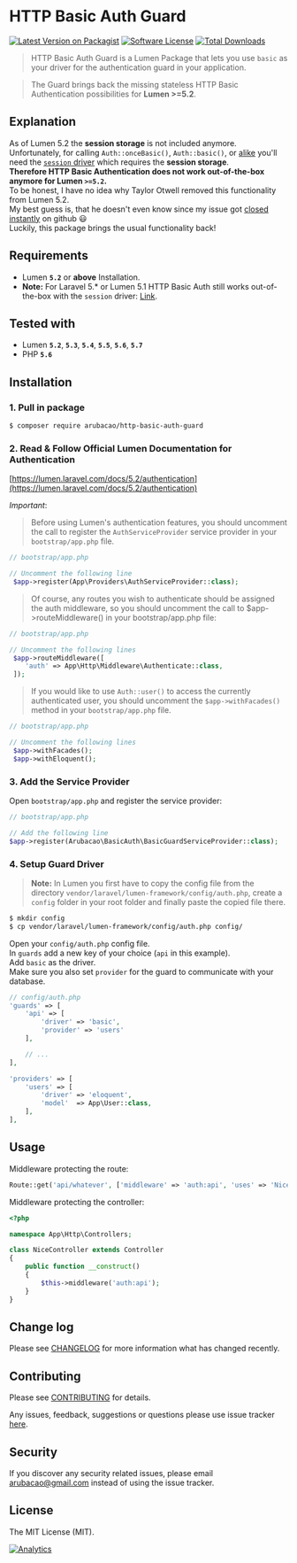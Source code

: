 # HTTP Basic Auth Guard
[![Latest Version on Packagist][ico-version]][link-packagist]
[![Software License][ico-license]](LICENSE.md)
[![Total Downloads][ico-downloads]][link-downloads]

> HTTP Basic Auth Guard is a Lumen Package that lets you use `basic` as your driver for the authentication guard in your application.

> The Guard brings back the missing stateless HTTP Basic Authentication possibilities for **Lumen >=5.2**.

## Explanation
As of Lumen 5.2 the **session storage** is not included anymore.  
Unfortunately, for calling `Auth::onceBasic()`, `Auth::basic()`, or [alike](https://github.com/illuminate/auth/blob/v5.2.37/Middleware/AuthenticateWithBasicAuth.php#L38) 
you'll need the [`session` driver](https://github.com/laravel/laravel/blob/v5.2.31/config/auth.php#L40) which requires the **session storage**.  
**Therefore HTTP Basic Authentication does not work out-of-the-box anymore for Lumen `>=5.2`.**  
To be honest, I have no idea why Taylor Otwell removed this functionality from Lumen 5.2.  
My best guess is, that he doesn't even know since my issue got [closed instantly](https://github.com/laravel/lumen-framework/issues/388) on github :smiley:   
Luckily, this package brings the usual functionality back! 

## Requirements
- Lumen **`5.2`** or **above** Installation.
- **Note:** For Laravel 5.* or Lumen 5.1 HTTP Basic Auth still works out-of-the-box with the `session` driver: [Link](https://laravel.com/docs/5.2/authentication#stateless-http-basic-authentication).

## Tested with
- Lumen **`5.2`**, **`5.3`**, **`5.4`**, **`5.5`**, **`5.6`**, **`5.7`**
- PHP **`5.6`**

## Installation

### 1. Pull in package

```bash
$ composer require arubacao/http-basic-auth-guard
```

### 2. Read & Follow Official Lumen Documentation for Authentication

[https://lumen.laravel.com/docs/5.2/authentication](https://lumen.laravel.com/docs/5.2/authentication)

*Important*:
> Before using Lumen's authentication features, you should uncomment the call to register the `AuthServiceProvider` service provider in your `bootstrap/app.php` file.  

```php
// bootstrap/app.php

// Uncomment the following line 
 $app->register(App\Providers\AuthServiceProvider::class);
```

> Of course, any routes you wish to authenticate should be assigned the auth middleware, so you should uncomment the call to $app->routeMiddleware() in your bootstrap/app.php file:

```php
// bootstrap/app.php

// Uncomment the following lines
 $app->routeMiddleware([
    'auth' => App\Http\Middleware\Authenticate::class,
 ]);
```

> If you would like to use `Auth::user()` to access the currently authenticated user, you should uncomment the `$app->withFacades()` method in your `bootstrap/app.php` file.

```php
// bootstrap/app.php

// Uncomment the following lines
 $app->withFacades();
 $app->withEloquent();

```

### 3. Add the Service Provider

Open `bootstrap/app.php` and register the service provider:

```php
// bootstrap/app.php

// Add the following line
$app->register(Arubacao\BasicAuth\BasicGuardServiceProvider::class);
```

### 4. Setup Guard Driver

> **Note:** In Lumen you first have to copy the config file from the directory `vendor/laravel/lumen-framework/config/auth.php`, create a `config` folder in your root folder and finally paste the copied file there.

```bash
$ mkdir config
$ cp vendor/laravel/lumen-framework/config/auth.php config/
```

Open your `config/auth.php` config file.  
In `guards` add a new key of your choice (`api` in this example).  
Add `basic` as the driver.  
Make sure you also set `provider` for the guard to communicate with your database.

```php
// config/auth.php
'guards' => [
    'api' => [
        'driver' => 'basic',
        'provider' => 'users'
    ],

    // ...
],

'providers' => [
    'users' => [
        'driver' => 'eloquent',
        'model'  => App\User::class,
    ],
],
```

## Usage
Middleware protecting the route:

```php
Route::get('api/whatever', ['middleware' => 'auth:api', 'uses' => 'NiceController@awesome']);
```

Middleware protecting the controller:

```php
<?php

namespace App\Http\Controllers;

class NiceController extends Controller
{
    public function __construct()
    {
        $this->middleware('auth:api');
    }
}
```

## Change log
Please see [CHANGELOG](CHANGELOG.md) for more information what has changed recently.

## Contributing
Please see [CONTRIBUTING](CONTRIBUTING.md) for details.

Any issues, feedback, suggestions or questions please use issue tracker [here](https://github.com/arubacao/http-basic-auth-guard/issues).

## Security
If you discover any security related issues, please email arubacao@gmail.com instead of using the issue tracker.

## License
The MIT License (MIT).

[ico-version]: https://img.shields.io/packagist/v/arubacao/http-basic-auth-guard.svg?style=flat-square
[ico-license]: https://img.shields.io/badge/license-MIT-brightgreen.svg?style=flat-square
[ico-travis]: https://img.shields.io/travis/arubacao/http-basic-auth-guard/master.svg?style=flat-square
[ico-scrutinizer]: https://img.shields.io/scrutinizer/coverage/g/arubacao/http-basic-auth-guard.svg?style=flat-square
[ico-code-quality]: https://img.shields.io/scrutinizer/g/arubacao/http-basic-auth-guard.svg?style=flat-square
[ico-downloads]: https://img.shields.io/packagist/dt/arubacao/http-basic-auth-guard.svg?style=flat-square

[link-packagist]: https://packagist.org/packages/arubacao/http-basic-auth-guard
[link-travis]: https://travis-ci.org/arubacao/http-basic-auth-guard
[link-scrutinizer]: https://scrutinizer-ci.com/g/arubacao/http-basic-auth-guard/code-structure
[link-code-quality]: https://scrutinizer-ci.com/g/arubacao/http-basic-auth-guard
[link-downloads]: https://packagist.org/packages/arubacao/http-basic-auth-guard
[link-author]: https://github.com/arubacao
[link-contributors]: ../../contributors


[![Analytics](https://ga-beacon.appspot.com/UA-77737156-2/readme?pixel)](https://github.com/arubacao/http-basic-auth-guard)
